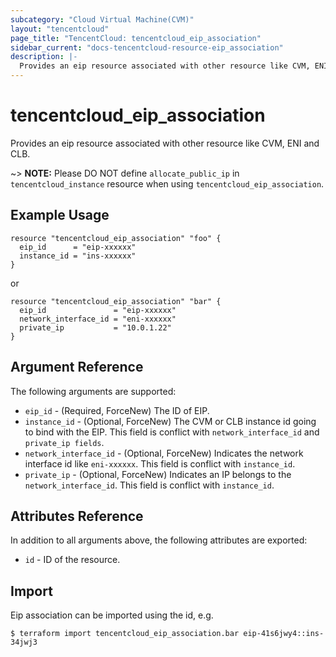 ```yaml
---
subcategory: "Cloud Virtual Machine(CVM)"
layout: "tencentcloud"
page_title: "TencentCloud: tencentcloud_eip_association"
sidebar_current: "docs-tencentcloud-resource-eip_association"
description: |-
  Provides an eip resource associated with other resource like CVM, ENI and CLB.
---
```


# tencentcloud_eip_association

Provides an eip resource associated with other resource like CVM, ENI and CLB.

~> **NOTE:** Please DO NOT define `allocate_public_ip` in `tencentcloud_instance` resource when using `tencentcloud_eip_association`.

## Example Usage

```hcl
resource "tencentcloud_eip_association" "foo" {
  eip_id      = "eip-xxxxxx"
  instance_id = "ins-xxxxxx"
}
```

or

```hcl
resource "tencentcloud_eip_association" "bar" {
  eip_id               = "eip-xxxxxx"
  network_interface_id = "eni-xxxxxx"
  private_ip           = "10.0.1.22"
}
```

## Argument Reference

The following arguments are supported:

* `eip_id` - (Required, ForceNew) The ID of EIP.
* `instance_id` - (Optional, ForceNew) The CVM or CLB instance id going to bind with the EIP. This field is conflict with `network_interface_id` and `private_ip fields`.
* `network_interface_id` - (Optional, ForceNew) Indicates the network interface id like `eni-xxxxxx`. This field is conflict with `instance_id`.
* `private_ip` - (Optional, ForceNew) Indicates an IP belongs to the `network_interface_id`. This field is conflict with `instance_id`.

## Attributes Reference

In addition to all arguments above, the following attributes are exported:

* `id` - ID of the resource.



## Import

Eip association can be imported using the id, e.g.

```
$ terraform import tencentcloud_eip_association.bar eip-41s6jwy4::ins-34jwj3
```


